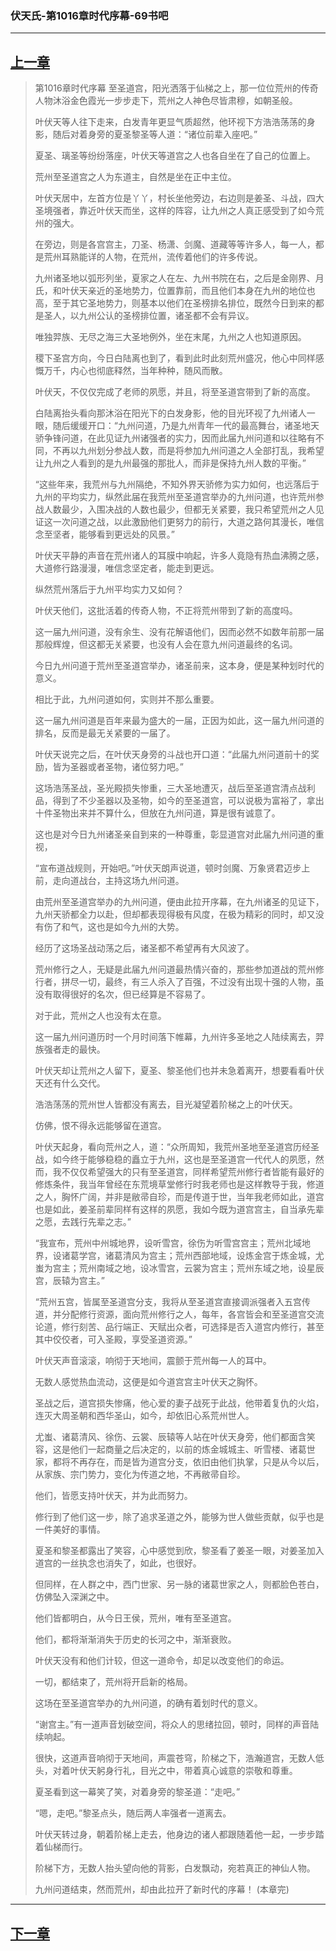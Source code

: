 ### 伏天氏-第1016章时代序幕-69书吧

--------
[上一章](./7e68a485f68f088717e980b0a5b10c70.md)
--------


>
>
>
>第1016章时代序幕
>至圣道宫，阳光洒落于仙梯之上，那一位位荒州的传奇人物沐浴金色霞光一步步走下，荒州之人神色尽皆肃穆，如朝圣般。
>
>叶伏天等人往下走来，白发青年更显气质超然，他环视下方浩浩荡荡的身影，随后对着身旁的夏圣黎圣等人道：“诸位前辈入座吧。”
>
>夏圣、璃圣等纷纷落座，叶伏天等道宫之人也各自坐在了自己的位置上。
>
>荒州至圣道宫之人为东道主，自然是坐在正中主位。
>
>叶伏天居中，左首方位是丫丫，村长坐他旁边，右边则是姜圣、斗战，四大圣境强者，靠近叶伏天而坐，这样的阵容，让九州之人真正感受到了如今荒州的强大。
>
>在旁边，则是各宫宫主，刀圣、杨潇、剑魔、道藏等等许多人，每一人，都是荒州耳熟能详的人物，在荒州，流传着他们的许多传说。
>
>九州诸圣地以弧形列坐，夏家之人在左、九州书院在右，之后是金刚界、月氏，和叶伏天亲近的圣地势力，位置靠前，而且他们本身在九州的地位也高，至于其它圣地势力，则基本以他们在圣榜排名排位，既然今日到来的都是圣人，以九州公认的圣榜排位置，诸圣都不会有异议。
>
>唯独羿族、无尽之海三大圣地例外，坐在末尾，九州之人也知道原因。
>
>稷下圣宫方向，今日白陆离也到了，看到此时此刻荒州盛况，他心中同样感慨万千，内心也彻底释然，当年种种，随风而散。
>
>叶伏天，不仅仅完成了老师的夙愿，并且，将至圣道宫带到了新的高度。
>
>白陆离抬头看向那沐浴在阳光下的白发身影，他的目光环视了九州诸人一眼，随后缓缓开口：“九州问道，乃是九州青年一代的最高舞台，诸圣地天骄争锋问道，在此见证九州诸强者的实力，因而此届九州问道和以往略有不同，不再以九州划分参战人数，而是将参加九州问道之人全部打乱，我希望让九州之人看到的是九州最强的那批人，而非是保持九州人数的平衡。”
>
>“这些年来，我荒州与九州隔绝，不知外界天骄修为实力如何，也远落后于九州的平均实力，纵然此届在我荒州至圣道宫举办的九州问道，也许荒州参战人数最少，入围决战的人数也最少，但都无关紧要，我只希望荒州之人见证这一次问道之战，以此激励他们更努力的前行，大道之路何其漫长，唯信念至坚者，能够看到更远处的风景。”
>
>叶伏天平静的声音在荒州诸人的耳膜中响起，许多人竟隐有热血沸腾之感，大道修行路漫漫，唯信念坚定者，能走到更远。
>
>纵然荒州落后于九州平均实力又如何？
>
>叶伏天他们，这批活着的传奇人物，不正将荒州带到了新的高度吗。
>
>这一届九州问道，没有余生、没有花解语他们，因而必然不如数年前那一届那般辉煌，但这都无关紧要，也没有人会在意九州问道最终的名词。
>
>今日九州问道于荒州至圣道宫举办，诸圣前来，这本身，便是某种划时代的意义。
>
>相比于此，九州问道如何，实则并不那么重要。
>
>这一届九州问道是百年来最为盛大的一届，正因为如此，这一届九州问道的排名，反而是最无关紧要的一届了。
>
>叶伏天说完之后，在叶伏天身旁的斗战也开口道：“此届九州问道前十的奖励，皆为圣器或者圣物，诸位努力吧。”
>
>这场浩荡圣战，圣光殿损失惨重，三大圣地遭灭，战后至圣道宫清点战利品，得到了不少圣器以及圣物，如今的至圣道宫，可以说极为富裕了，拿出十件圣物出来并不算什么，但放在九州问道，算是很有诚意了。
>
>这也是对今日九州诸圣亲自到来的一种尊重，彰显道宫对此届九州问道的重视，
>
>“宣布道战规则，开始吧。”叶伏天朗声说道，顿时剑魔、万象贤君迈步上前，走向道战台，主持这场九州问道。
>
>由荒州至圣道宫举办的九州问道，便由此拉开序幕，在九州诸圣的见证下，九州天骄都全力以赴，但却都表现得极有风度，在极为精彩的同时，却又没有伤了和气，这也是如今九州的大势。
>
>经历了这场圣战动荡之后，诸圣都不希望再有大风波了。
>
>荒州修行之人，无疑是此届九州问道最热情兴奋的，那些参加道战的荒州修行者，拼尽一切，最终，有三人杀入了百强，不过没有出现十强的人物，虽没有取得很好的名次，但已经算是不容易了。
>
>对于此，荒州之人也没有太在意。
>
>这一届九州问道历时一个月时间落下帷幕，九州许多圣地之人陆续离去，羿族强者走的最快。
>
>叶伏天却让荒州之人留下，夏圣、黎圣他们也并未急着离开，想要看看叶伏天还有什么交代。
>
>浩浩荡荡的荒州世人皆都没有离去，目光凝望着阶梯之上的叶伏天。
>
>仿佛，恨不得永远能够留在道宫。
>
>叶伏天起身，看向荒州之人，道：“众所周知，我荒州圣地至圣道宫历经圣战，如今终于能够稳稳的矗立于九州，这也是至圣道宫一代代人的夙愿，然而，我不仅仅希望强大的只有至圣道宫，同样希望荒州修行者皆能有最好的修炼条件，我当年曾经在东荒境草堂修行时我老师也是这样教导于我，修道之人，胸怀广阔，并非是敝帚自珍，而是传道于世，当年我老师如此，道宫也是如此，姜圣前辈同样有这样的夙愿，我如今既为道宫宫主，自当承先辈之愿，去践行先辈之志。”
>
>“我宣布，荒州中州城地界，设听雪宫，徐伤为听雪宫宫主；荒州北域地界，设诸葛学宫，诸葛清风为宫主；荒州西部地域，设炼金宫于炼金城，尤蚩为宫主；荒州南域之地，设冰雪宫，云裳为宫主；荒州东域之地，设星辰宫，辰辕为宫主。”
>
>“荒州五宫，皆属至圣道宫分支，我将从至圣道宫直接调派强者入五宫传道，并分配修行资源，面向荒州修行之人，每年，各宫皆会和至圣道宫交流论道，修行刻苦、品行端正、天赋出众者，可选择是否入道宫内修行，甚至其中佼佼者，可入圣殿，享受圣道资源。”
>
>叶伏天声音滚滚，响彻于天地间，震颤于荒州每一人的耳中。
>
>无数人感觉热血流动，这便是如今道宫宫主叶伏天之胸怀。
>
>圣战之后，道宫损失惨痛，他心爱的妻子战死于此战，他带着复仇的火焰，连灭大周圣朝和西华圣山，如今，却依旧心系荒州世人。
>
>尤蚩、诸葛清风、徐伤、云裳、辰辕等人站在叶伏天身旁，他们都面含笑容，这是他们一起商量之后决定的，以前的炼金城城主、听雪楼、诸葛世家，都将不再存在，而是皆为道宫分支，依旧由他们执掌，只是从今以后，从家族、宗门势力，变化为传道之地，不再敝帚自珍。
>
>他们，皆愿支持叶伏天，并为此而努力。
>
>修行到了他们这一步，除了追求圣道之外，能够为世人做些贡献，似乎也是一件美好的事情。
>
>夏圣和黎圣都露出了笑容，心中感觉到欣，黎圣看了姜圣一眼，对姜圣加入道宫的一丝执念也消失了，如此，也很好。
>
>但同样，在人群之中，西门世家、另一脉的诸葛世家之人，则都脸色苍白，仿佛坠入深渊之中。
>
>他们皆都明白，从今日王侯，荒州，唯有至圣道宫。
>
>他们，都将渐渐消失于历史的长河之中，渐渐衰败。
>
>叶伏天没有和他们计较，但这一道命令，却足以改变他们的命运。
>
>一切，都结束了，荒州将开启新的格局。
>
>这场在至圣道宫举办的九州问道，的确有着划时代的意义。
>
>“谢宫主。”有一道声音划破空间，将众人的思绪拉回，顿时，同样的声音陆续响起。
>
>很快，这道声音响彻于天地间，声震苍穹，阶梯之下，浩瀚道宫，无数人低头，对着叶伏天躬身行礼，目光之中，带着真心诚意的崇敬和尊重。
>
>夏圣看到这一幕笑了笑，对着身旁的黎圣道：“走吧。”
>
>“嗯，走吧。”黎圣点头，随后两人率强者一道离去。
>
>叶伏天转过身，朝着阶梯上走去，他身边的诸人都跟随着他一起，一步步踏着仙梯而行。
>
>阶梯下方，无数人抬头望向他的背影，白发飘动，宛若真正的神仙人物。
>
>九州问道结束，然而荒州，却由此拉开了新时代的序幕！
>(本章完)
>
>

--------
[下一章](./4d24090ffb197ec34f1e7531ff6ddf8c.md)
--------
